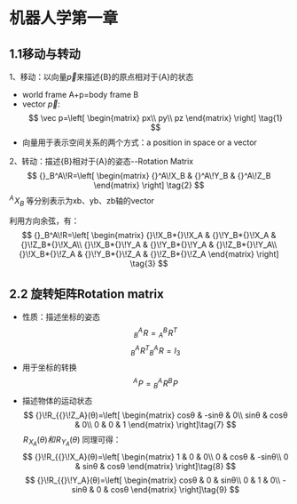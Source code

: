 # 机器人学第一章
## 1.1移动与转动
1、移动：以向量$\vec p$来描述{B}的原点相对于{A}的状态
- world frame A+p=body frame B
- vector $\vec p$:
$$
\vec p=\left[
\begin{matrix}
px\\
py\\
pz
\end{matrix}
\right] \tag{1}
$$
- 向量用于表示空间关系的两个方式：a position in space or a vector

2、转动：描述{B}相对于{A}的姿态--Rotation Matrix
$$
{}_B^A\!R=\left[
\begin{matrix}
{}^A\!X_B & {}^A\!Y_B & {}^A\!Z_B
\end{matrix}
\right] \tag{2}
$$
${}^A\!X_B$ 等分别表示为xb、yb、zb轴的vector

利用方向余弦，有：
$$
{}_B^A\!R=\left[
\begin{matrix}
{}\!X_B*{}\!X_A & {}\!Y_B*{}\!X_A & {}\!Z_B*{}\!X_A\\
{}\!X_B*{}\!Y_A & {}\!Y_B*{}\!Y_A & {}\!Z_B*{}\!Y_A\\
{}\!X_B*{}\!Z_A & {}\!Y_B*{}\!Z_A & {}\!Z_B*{}\!Z_A
\end{matrix}
\right] \tag{3}
$$
## 2.2 旋转矩阵Rotation matrix
- 性质：描述坐标的姿态
$$   
{}_B^A\!R={}_A^B\!R^T
\tag{4}
$$
$$
{}_B^A\!R^T {}_B^A\!R=I_3
\tag{5}
$$
- 用于坐标的转换
$$   
{}^A\!P={}_B^A\!R {}^B\!P
\tag{6}
$$
- 描述物体的运动状态
$$   
{}\!R_{{}\!Z_A}(θ)=\left[
\begin{matrix}
cosθ & -sinθ & 0\\
sinθ & cosθ & 0\\
0 & 0 & 1
\end{matrix}
\right]\tag{7}
$$
${}\!R_{{}\!X_A}(θ)和{}\!R_{{}\!Y_A}(θ)$ 同理可得：
$$   
{}\!R_{{}\!X_A}(θ)=\left[
\begin{matrix}
1 & 0 & 0\\
0 & cosθ & -sinθ\\
0 & sinθ & cosθ
\end{matrix}
\right]\tag{8}
$$
$$   
{}\!R_{{}\!Y_A}(θ)=\left[
\begin{matrix}
cosθ & 0 & sinθ\\
0 & 1 & 0\\
-sinθ & 0 & cosθ
\end{matrix}
\right]\tag{9}
$$
